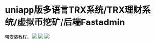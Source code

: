 # uniapp版多语言TRX系统/TRX理财系统/虚拟币挖矿/后端Fastadmin

带安装教程。
[![](https://wukongymw.com/wp-content/uploads/2023/03/1680263917-38e8bf3efcb24ff.jpg)](https://wukongymw.com/wp-content/uploads/2023/03/1680263917-38e8bf3efcb24ff.jpg)
[![](https://wukongymw.com/wp-content/uploads/2023/03/1680263916-1cf0f050cf8e763.jpg)](https://wukongymw.com/wp-content/uploads/2023/03/1680263916-1cf0f050cf8e763.jpg)
[![](https://wukongymw.com/wp-content/uploads/2023/03/1680263914-da015c6851eff3e.png)](https://wukongymw.com/wp-content/uploads/2023/03/1680263914-da015c6851eff3e.png)